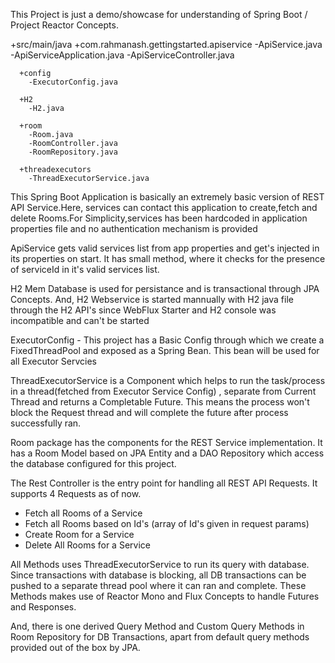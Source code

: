 This Project is just a demo/showcase for understanding of Spring Boot / Project Reactor  Concepts.

+src/main/java
    +com.rahmanash.gettingstarted.apiservice
      -ApiService.java
      -ApiServiceApplication.java
      -ApiServiceController.java
      
      +config
        -ExecutorConfig.java
       
      +H2
        -H2.java
        
      +room
        -Room.java
        -RoomController.java
        -RoomRepository.java
        
      +threadexecutors
        -ThreadExecutorService.java
        
        
This Spring Boot Application is basically an extremely basic version of REST API Service.Here, services can contact this application to create,fetch and delete Rooms.For Simplicity,services has been hardcoded in application properties file and no authentication mechanism is provided

ApiService gets valid services list from app properties and get's injected in its properties on start. It has small method, where it checks for the presence of serviceId in it's valid services list.

H2 Mem Database is used for persistance and is transactional through JPA Concepts. And, H2 Webservice is started mannually  with H2 java file through the H2 API's since WebFlux Starter and H2 console was incompatible and can't be started

ExecutorConfig - This project has a Basic Config through which we create a FixedThreadPool and exposed as a Spring Bean. This bean will be used for all Executor Servcies

ThreadExecutorService is a Component  which  helps to run the task/process in a thread(fetched from Executor Service Config) , separate from Current Thread and returns a Completable Future. This means the process won't block the Request thread and will complete the future after process successfully ran.

Room package has the components for the REST Service implementation. It has a Room Model based on JPA Entity and a DAO Repository which access the database configured for this project. 

The Rest Controller is the entry point for handling all REST API Requests. It supports 4 Requests as of now.
  - Fetch all Rooms of a Service
  - Fetch all Rooms based on Id's (array of Id's given in request params)
  - Create Room for a Service
  - Delete All Rooms for a Service

All Methods uses ThreadExecutorService to run its query with database. Since transactions with database is blocking, all DB transactions can be pushed to a separate thread pool where it can ran and complete. These Methods makes use of Reactor Mono and Flux Concepts to handle Futures and Responses.

And, there is one derived Query Method and Custom Query Methods in Room Repository for DB Transactions, apart from default query methods provided out of the box by JPA.

